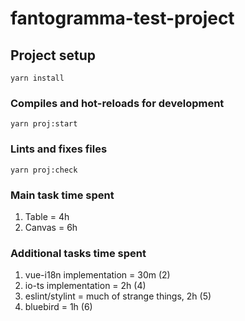 # fantogramma-test-project

## Project setup
```
yarn install
```

### Compiles and hot-reloads for development
```
yarn proj:start
```

### Lints and fixes files
```
yarn proj:check
```
### Main task time spent
1. Table = 4h
2. Canvas = 6h

### Additional tasks time spent
1. vue-i18n implementation = 30m (2)
2. io-ts implementation = 2h (4)
3. eslint/stylint = much of strange things, 2h (5)
4. bluebird = 1h (6)
